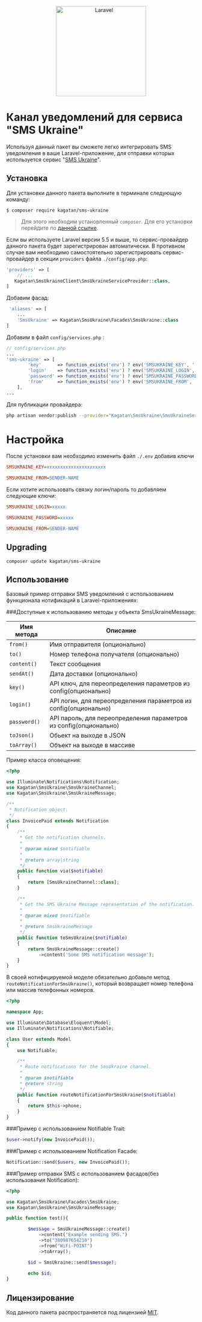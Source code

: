 <p align="center">
  <img src="https://laravel.com/assets/img/components/logo-laravel.svg" alt="Laravel" width="240" />
</p>

# Канал уведомлений для сервиса "SMS Ukraine"

Используя данный пакет вы сможете легко интегрировать SMS уведомления в ваше Laravel-приложение, для отправки которых используется сервис "[SMS Ukraine][smsukraine_home]".

## Установка

Для установки данного пакета выполните в терминале следующую команду:

```shell
$ composer require kagatan/sms-ukraine
```

> Для этого необходим установленный `composer`. Для его установки перейдите по [данной ссылке][getcomposer].


Если вы используете Laravel версии 5.5 и выше, то сервис-провайдер данного пакета будет зарегистрирован автоматически. В противном случае вам необходимо самостоятельно зарегистрировать сервис-провайдер в секции `providers` файла `./config/app.php`:

```php
'providers' => [
    // ...
   Kagatan\SmsUkraineClient\SmsUkraineServiceProvider::class,
]
```

Добавим фасад:

```php
 'aliases' => [
    ...
    'SmsUkraine' => Kagatan\SmsUkraine\Facades\SmsUkraine::class
]
```

Добавим в файл  `config/services.php` :
```php
// config/services.php
...
'sms-ukraine' => [
        'key'      => function_exists('env') ? env('SMSUKRAINE_KEY', '') : '',
        'login'    => function_exists('env') ? env('SMSUKRAINE_LOGIN', '') : '',
        'password' => function_exists('env') ? env('SMSUKRAINE_PASSWORD', '') : '',
        'from'     => function_exists('env') ? env('SMSUKRAINE_FROM', '') : '',
    ],
...
```

Для публикации провайдера:
```bash
php artisan vendor:publish --provider="Kagatan\SmsUkraine\SmsUkraineServiceProvider"
```

# Настройка
После установки вам необходимо изменить файл `./.env` добавив ключи

```ini
SMSUKRAINE_KEY=xxxxxxxxxxxxxxxxxxxxxx

SMSUKRAINE_FROM=SENDER-NAME

```

Если хотите использовать связку логин/пароль то добавляем следующие ключи:

```ini
SMSUKRAINE_LOGIN=xxxxx

SMSUKRAINE_PASSWORD=xxxxx

SMSUKRAINE_FROM=SENDER-NAME
```
 

## Upgrading
 
```
composer update kagatan/sms-ukraine
```
 
## Использование

Базовый пример отправки SMS уведомлений с использованием функционала нотификаций в Laravel-приложениях:


###Доступные к использованию методы у объекта SmsUkraineMessage:

Имя метода  | Описание
----------- | --------
`from()`    | Имя отправителя (опционально)
`to()`      | Номер телефона получателя (опционально)
`content()` | Текст сообщения
`sendAt()`  | Дата доставки (опционально)
`key()`     | API ключ, для переопределения параметров из config(опционально)
`login()`   | API логин, для переопределения параметров из config(опционально)
`password()`| API пароль, для переопределения параметров из config(опционально)
`toJson()`  | Обьект на выходе в JSON
`toArray()` | Объект на выходе в массиве



Пример класса оповещения:

```php
<?php

use Illuminate\Notifications\Notification;
use Kagatan\SmsUkraine\SmsUkraineChannel;
use Kagatan\SmsUkraine\SmsUkraineMessage;

/**
 * Notification object.
 */
class InvoicePaid extends Notification
{
    /**
     * Get the notification channels.
     *
     * @param mixed $notifiable
     *
     * @return array|string
     */
    public function via($notifiable)
    {
        return [SmsUkraineChannel::class];
    }

    /**
     * Get the SMS Ukraine Message representation of the notification.
     *
     * @param mixed $notifiable
     *
     * @return SmsUkraineMessage
     */
    public function toSmsUkraine($notifiable)
    {
        return SmsUkraineMessage::create()
            ->content('Some SMS notification message');
    }
}

```

В своей нотифицируемой моделе обязательно добавьте метод `routeNotificationForSmsUkraine()`, который возвращает номер телефона или массив телефонных номеров.

```php
<?php

namespace App;

use Illuminate\Database\Eloquent\Model;
use Illuminate\Notifications\Notifiable;

class User extends Model
{
    use Notifiable;

    /**
     * Route notifications for the SmsUkraine channel.
     *
     * @param $notifiable
     * @return string
     */
    public function routeNotificationForSmsUkraine($notifiable)
    {
        return $this->phone;
    }
}

```


###Пример c использованием Notifiable Trait:

```php
$user->notify(new InvoicePaid());
```


###Пример c использованием Notification Facade:

```php
Notification::send($users, new InvoicePaid());
```



###Пример отправки SMS с использованием  фасадов(без использования Notification):

```php
<?php

use Kagatan\SmsUkraine\Facades\SmsUkraine;
use Kagatan\SmsUkraine\SmsUkraineMessage;

public function test(){

        $message = SmsUkraineMessage::create()
            ->content("Example sending SMS.")
            ->to("380987654210")
            ->from("WiFi-POINT")
            ->toArray();

        $id = SmsUkraine::send($message);
        
        echo $id;
}
```

## Лицензирование

Код данного пакета распространяется под лицензией [MIT][link_license].


[getcomposer]:https://getcomposer.org/download/
[smsukraine_home]:https://smsukraine.com.ua/
[link_license]:https://github.com/kagatan/sms-ukraine/blob/master/LICENSE
